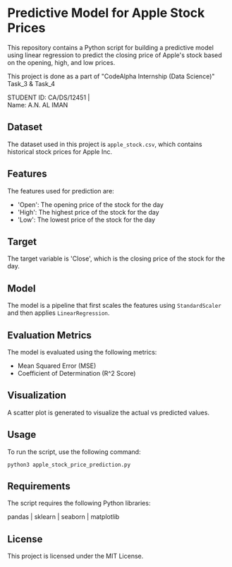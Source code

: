 # Predictive Model for Apple Stock Prices

This repository contains a Python script for building a predictive model using linear regression to predict the closing price of Apple's stock based on the opening, high, and low prices.

This project is done as a part of "CodeAlpha Internship (Data Science)" Task_3 & Task_4

STUDENT ID: CA/DS/12451  |  
Name: A.N. AL IMAN

## Dataset
The dataset used in this project is `apple_stock.csv`, which contains historical stock prices for Apple Inc.

## Features
The features used for prediction are:
- 'Open': The opening price of the stock for the day
- 'High': The highest price of the stock for the day
- 'Low': The lowest price of the stock for the day

## Target
The target variable is 'Close', which is the closing price of the stock for the day.

## Model
The model is a pipeline that first scales the features using `StandardScaler` and then applies `LinearRegression`.

## Evaluation Metrics
The model is evaluated using the following metrics:
- Mean Squared Error (MSE)
- Coefficient of Determination (R^2 Score)

## Visualization
A scatter plot is generated to visualize the actual vs predicted values.

## Usage
To run the script, use the following command:

```python3 apple_stock_price_prediction.py```

## Requirements
The script requires the following Python libraries:

pandas |
sklearn |
seaborn |
matplotlib

## License
This project is licensed under the MIT License.




